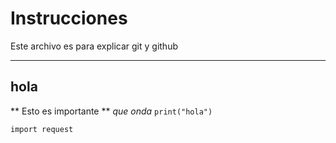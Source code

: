 # Instrucciones
Este archivo es para explicar git y github

---
## hola
** Esto es importante **
*que onda*
`print("hola")`

```
import request
```


